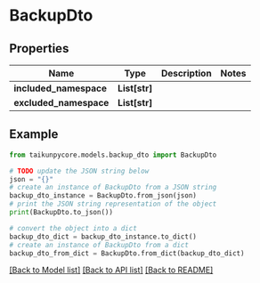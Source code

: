 # BackupDto


## Properties

Name | Type | Description | Notes
------------ | ------------- | ------------- | -------------
**included_namespace** | **List[str]** |  | 
**excluded_namespace** | **List[str]** |  | 

## Example

```python
from taikunpycore.models.backup_dto import BackupDto

# TODO update the JSON string below
json = "{}"
# create an instance of BackupDto from a JSON string
backup_dto_instance = BackupDto.from_json(json)
# print the JSON string representation of the object
print(BackupDto.to_json())

# convert the object into a dict
backup_dto_dict = backup_dto_instance.to_dict()
# create an instance of BackupDto from a dict
backup_dto_from_dict = BackupDto.from_dict(backup_dto_dict)
```
[[Back to Model list]](../README.md#documentation-for-models) [[Back to API list]](../README.md#documentation-for-api-endpoints) [[Back to README]](../README.md)


